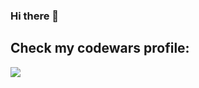 ### Hi there 👋
## Check my codewars profile:
<p align="left">
    <a href="https://www.codewars.com/users/dimax2020" alt="Codewars">
        <img src="https://www.codewars.com/users/dimax2020/badges/large" /></a>
</p>
<!--
**dimax2020/dimax2020** is a ✨ _special_ ✨ repository because its `README.md` (this file) appears on your GitHub profile.

Here are some ideas to get you started:

- 🔭 I’m currently working on ...
- 🌱 I’m currently learning ...
- 👯 I’m looking to collaborate on ...
- 🤔 I’m looking for help with ...
- 💬 Ask me about ...
- 📫 How to reach me: ...
- 😄 Pronouns: ...
- ⚡ Fun fact: ...
-->
